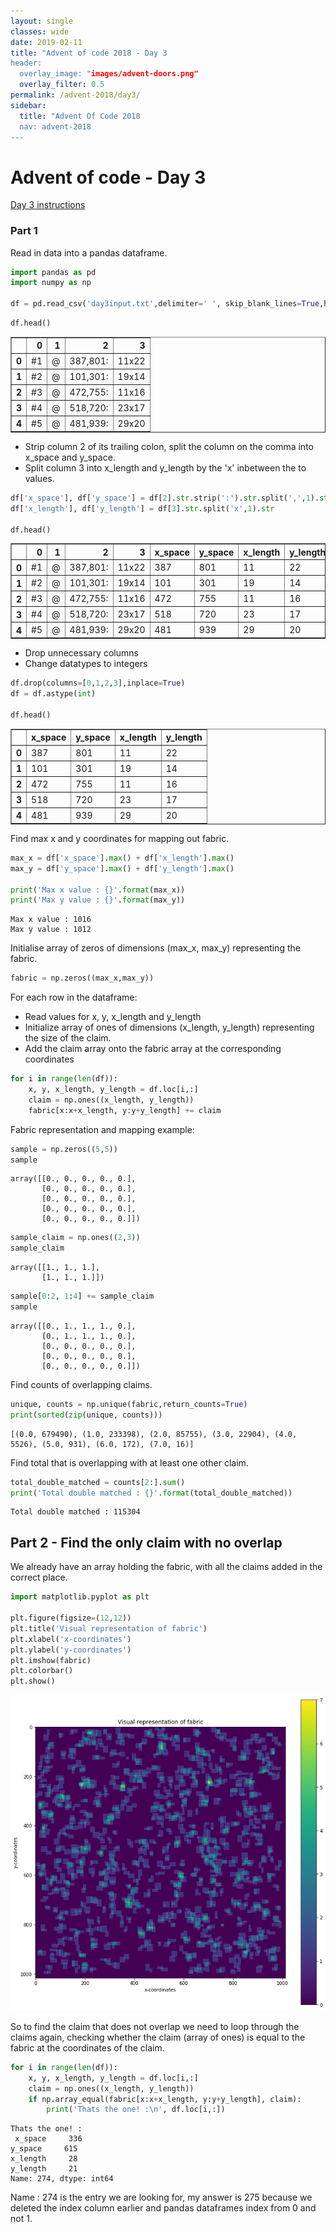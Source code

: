 ```yaml
---
layout: single
classes: wide
date: 2019-02-11
title: "Advent of code 2018 - Day 3
header:
  overlay_image: "images/advent-doors.png"
  overlay_filter: 0.5
permalink: /advent-2018/day3/
sidebar:
  title: "Advent Of Code 2018
  nav: advent-2018
---
```


# Advent of code - Day 3

[Day 3 instructions](https://adventofcode.com/2018/day/3)
### Part 1
Read in data into a pandas dataframe. 


```python
import pandas as pd
import numpy as np

df = pd.read_csv('day3input.txt',delimiter=' ', skip_blank_lines=True,header=None)
```


```python
df.head()
```




<div>
<style scoped>
    .dataframe tbody tr th:only-of-type {
        vertical-align: middle;
    }

    .dataframe tbody tr th {
        vertical-align: top;
    }

    .dataframe thead th {
        text-align: right;
    }
</style>
<table border="1" class="dataframe">
  <thead>
    <tr style="text-align: right;">
      <th></th>
      <th>0</th>
      <th>1</th>
      <th>2</th>
      <th>3</th>
    </tr>
  </thead>
  <tbody>
    <tr>
      <th>0</th>
      <td>#1</td>
      <td>@</td>
      <td>387,801:</td>
      <td>11x22</td>
    </tr>
    <tr>
      <th>1</th>
      <td>#2</td>
      <td>@</td>
      <td>101,301:</td>
      <td>19x14</td>
    </tr>
    <tr>
      <th>2</th>
      <td>#3</td>
      <td>@</td>
      <td>472,755:</td>
      <td>11x16</td>
    </tr>
    <tr>
      <th>3</th>
      <td>#4</td>
      <td>@</td>
      <td>518,720:</td>
      <td>23x17</td>
    </tr>
    <tr>
      <th>4</th>
      <td>#5</td>
      <td>@</td>
      <td>481,939:</td>
      <td>29x20</td>
    </tr>
  </tbody>
</table>
</div>



- Strip column 2 of its trailing colon, split the column on the comma into x_space and y_space.
- Split column 3 into x_length and y_length by the 'x' inbetween the to values.


```python
df['x_space'], df['y_space'] = df[2].str.strip(':').str.split(',',1).str
df['x_length'], df['y_length'] = df[3].str.split('x',1).str

df.head()
```




<div>
<style scoped>
    .dataframe tbody tr th:only-of-type {
        vertical-align: middle;
    }

    .dataframe tbody tr th {
        vertical-align: top;
    }

    .dataframe thead th {
        text-align: right;
    }
</style>
<table border="1" class="dataframe">
  <thead>
    <tr style="text-align: right;">
      <th></th>
      <th>0</th>
      <th>1</th>
      <th>2</th>
      <th>3</th>
      <th>x_space</th>
      <th>y_space</th>
      <th>x_length</th>
      <th>y_length</th>
    </tr>
  </thead>
  <tbody>
    <tr>
      <th>0</th>
      <td>#1</td>
      <td>@</td>
      <td>387,801:</td>
      <td>11x22</td>
      <td>387</td>
      <td>801</td>
      <td>11</td>
      <td>22</td>
    </tr>
    <tr>
      <th>1</th>
      <td>#2</td>
      <td>@</td>
      <td>101,301:</td>
      <td>19x14</td>
      <td>101</td>
      <td>301</td>
      <td>19</td>
      <td>14</td>
    </tr>
    <tr>
      <th>2</th>
      <td>#3</td>
      <td>@</td>
      <td>472,755:</td>
      <td>11x16</td>
      <td>472</td>
      <td>755</td>
      <td>11</td>
      <td>16</td>
    </tr>
    <tr>
      <th>3</th>
      <td>#4</td>
      <td>@</td>
      <td>518,720:</td>
      <td>23x17</td>
      <td>518</td>
      <td>720</td>
      <td>23</td>
      <td>17</td>
    </tr>
    <tr>
      <th>4</th>
      <td>#5</td>
      <td>@</td>
      <td>481,939:</td>
      <td>29x20</td>
      <td>481</td>
      <td>939</td>
      <td>29</td>
      <td>20</td>
    </tr>
  </tbody>
</table>
</div>



- Drop unnecessary columns
- Change datatypes to integers


```python
df.drop(columns=[0,1,2,3],inplace=True)
df = df.astype(int)

df.head()
```




<div>
<style scoped>
    .dataframe tbody tr th:only-of-type {
        vertical-align: middle;
    }

    .dataframe tbody tr th {
        vertical-align: top;
    }

    .dataframe thead th {
        text-align: right;
    }
</style>
<table border="1" class="dataframe">
  <thead>
    <tr style="text-align: right;">
      <th></th>
      <th>x_space</th>
      <th>y_space</th>
      <th>x_length</th>
      <th>y_length</th>
    </tr>
  </thead>
  <tbody>
    <tr>
      <th>0</th>
      <td>387</td>
      <td>801</td>
      <td>11</td>
      <td>22</td>
    </tr>
    <tr>
      <th>1</th>
      <td>101</td>
      <td>301</td>
      <td>19</td>
      <td>14</td>
    </tr>
    <tr>
      <th>2</th>
      <td>472</td>
      <td>755</td>
      <td>11</td>
      <td>16</td>
    </tr>
    <tr>
      <th>3</th>
      <td>518</td>
      <td>720</td>
      <td>23</td>
      <td>17</td>
    </tr>
    <tr>
      <th>4</th>
      <td>481</td>
      <td>939</td>
      <td>29</td>
      <td>20</td>
    </tr>
  </tbody>
</table>
</div>



Find max x and y coordinates for mapping out fabric.


```python
max_x = df['x_space'].max() + df['x_length'].max()
max_y = df['y_space'].max() + df['y_length'].max()

print('Max x value : {}'.format(max_x))
print('Max y value : {}'.format(max_y))
```

    Max x value : 1016
    Max y value : 1012


Initialise array of zeros of dimensions (max_x, max_y) representing the fabric.


```python
fabric = np.zeros((max_x,max_y))
```

For each row in the dataframe:

- Read values for x, y, x_length and y_length
- Initialize array of ones of dimensions (x_length, y_length) representing the size of the claim. 
- Add the claim array onto the fabric array at the corresponding coordinates


```python
for i in range(len(df)):
    x, y, x_length, y_length = df.loc[i,:]
    claim = np.ones((x_length, y_length))
    fabric[x:x+x_length, y:y+y_length] += claim
```

Fabric representation and mapping example:


```python
sample = np.zeros((5,5))
sample
```




    array([[0., 0., 0., 0., 0.],
           [0., 0., 0., 0., 0.],
           [0., 0., 0., 0., 0.],
           [0., 0., 0., 0., 0.],
           [0., 0., 0., 0., 0.]])




```python
sample_claim = np.ones((2,3))
sample_claim
```




    array([[1., 1., 1.],
           [1., 1., 1.]])




```python
sample[0:2, 1:4] += sample_claim
sample
```




    array([[0., 1., 1., 1., 0.],
           [0., 1., 1., 1., 0.],
           [0., 0., 0., 0., 0.],
           [0., 0., 0., 0., 0.],
           [0., 0., 0., 0., 0.]])



Find counts of overlapping claims.


```python
unique, counts = np.unique(fabric,return_counts=True)
print(sorted(zip(unique, counts)))
```

    [(0.0, 679490), (1.0, 233398), (2.0, 85755), (3.0, 22904), (4.0, 5526), (5.0, 931), (6.0, 172), (7.0, 16)]


Find total that is overlapping with at least one other claim.


```python
total_double_matched = counts[2:].sum()
print('Total double matched : {}'.format(total_double_matched))
```

    Total double matched : 115304


## Part 2 - Find the only claim with no overlap
We already have an array holding the fabric, with all the claims added in the correct place. 


```python
import matplotlib.pyplot as plt

plt.figure(figsize=(12,12))
plt.title('Visual representation of fabric')
plt.xlabel('x-coordinates')
plt.ylabel('y-coordinates')
plt.imshow(fabric)
plt.colorbar()
plt.show()
```


![png](output_23_0.png)


So to find the claim that does not overlap we need to loop through the claims again, checking whether the claim (array of ones) is equal to the fabric at the coordinates of the claim.


```python
for i in range(len(df)):
    x, y, x_length, y_length = df.loc[i,:]
    claim = np.ones((x_length, y_length))
    if np.array_equal(fabric[x:x+x_length, y:y+y_length], claim):
        print('Thats the one! :\n', df.loc[i,:])
```

    Thats the one! :
     x_space     336
    y_space     615
    x_length     28
    y_length     21
    Name: 274, dtype: int64


Name : 274 is the entry we are looking for, my answer is 275 because we deleted the index column earlier and pandas dataframes index from 0 and not 1.
